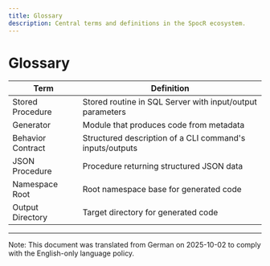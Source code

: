 ```yaml
---
title: Glossary
description: Central terms and definitions in the SpocR ecosystem.
---
```


# Glossary

| Term              | Definition                                                |
| ----------------- | --------------------------------------------------------- |
| Stored Procedure  | Stored routine in SQL Server with input/output parameters |
| Generator         | Module that produces code from metadata                   |
| Behavior Contract | Structured description of a CLI command's inputs/outputs  |
| JSON Procedure    | Procedure returning structured JSON data                  |
| Namespace Root    | Root namespace base for generated code                    |
| Output Directory  | Target directory for generated code                       |

---

Note: This document was translated from German on 2025-10-02 to comply with the English-only language policy.
